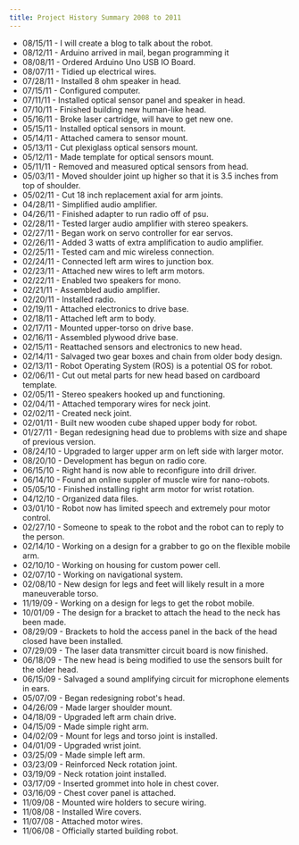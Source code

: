 ```yaml
---
title: Project History Summary 2008 to 2011
---
```


- 08/15/11 - I will create a blog to talk about the robot.
- 08/12/11 - Arduino arrived in mail, began programming it
- 08/08/11 - Ordered Arduino Uno USB IO Board.
- 08/07/11 - Tidied up electrical wires.
- 07/28/11 - Installed 8 ohm speaker in head.
- 07/15/11 - Configured computer.
- 07/11/11 - Installed optical sensor panel and speaker in head.
- 07/10/11 - Finished building new human-like head.
- 05/16/11 - Broke laser cartridge, will have to get new one.
- 05/15/11 - Installed optical sensors in mount.
- 05/14/11 - Attached camera to sensor mount.
- 05/13/11 - Cut plexiglass optical sensors mount.
- 05/12/11 - Made template for optical sensors mount.
- 05/11/11 - Removed and measured optical sensors from head.
- 05/03/11 - Moved shoulder joint up higher so that it is 3.5 inches from top of shoulder.
- 05/02/11 - Cut 18 inch replacement axial for arm joints.
- 04/28/11 - Simplified audio amplifier.
- 04/26/11 - Finished adapter to run radio off of psu.
- 02/28/11 - Tested larger audio amplifier with stereo speakers.
- 02/27/11 - Began work on servo controller for ear servos.
- 02/26/11 - Added 3 watts of extra amplification to audio amplifier.
- 02/25/11 - Tested cam and mic wireless connection.
- 02/24/11 - Connected left arm wires to junction box.
- 02/23/11 - Attached new wires to left arm motors.
- 02/22/11 - Enabled two speakers for mono.
- 02/21/11 - Assembled audio amplifier.
- 02/20/11 - Installed radio.
- 02/19/11 - Attached electronics to drive base.
- 02/18/11 - Attached left arm to body.
- 02/17/11 - Mounted upper-torso on drive base.
- 02/16/11 - Assembled plywood drive base.
- 02/15/11 - Reattached sensors and electronics to new head.
- 02/14/11 - Salvaged two gear boxes and chain from older body design.
- 02/13/11 - Robot Operating System (ROS) is a potential OS for robot.
- 02/06/11 - Cut out metal parts for new head based on cardboard template.
- 02/05/11 - Stereo speakers hooked up and functioning.
- 02/04/11 - Attached temporary wires for neck joint.
- 02/02/11 - Created neck joint.
- 02/01/11 - Built new wooden cube shaped upper body for robot.
- 01/27/11 - Began redesigning head due to problems with size and shape of previous version.
- 08/24/10 - Upgraded to larger upper arm on left side with larger motor.
- 08/20/10 - Development has begun on radio core.
- 06/15/10 - Right hand is now able to reconfigure into drill driver.
- 06/14/10 - Found an online suppler of muscle wire for nano-robots.
- 05/05/10 - Finished installing right arm motor for wrist rotation.
- 04/12/10 - Organized data files.
- 03/01/10 - Robot now has limited speech and extremely pour motor control.
- 02/27/10 - Someone to speak to the robot and the robot can to reply to the person.
- 02/14/10 - Working on a design for a grabber to go on the flexible mobile arm.
- 02/10/10 - Working on housing for custom power cell.
- 02/07/10 - Working on navigational system.
- 02/08/10 - New design for legs and feet will likely result in a more maneuverable torso.
- 11/19/09 - Working on a design for legs to get the robot mobile.
- 10/01/09 - The design for a bracket to attach the head to the neck has been made.
- 08/29/09 - Brackets to hold the access panel in the back of the head closed have been installed.
- 07/29/09 - The laser data transmitter circuit board is now finished.
- 06/18/09 - The new head is being modified to use the sensors built for the older head.
- 06/15/09 - Salvaged a sound amplifying circuit for microphone elements in ears.
- 05/07/09 - Began redesigning robot's head.
- 04/26/09 - Made larger shoulder mount.
- 04/18/09 - Upgraded left arm chain drive.
- 04/15/09 - Made simple right arm.
- 04/02/09 - Mount for legs and torso joint is installed.
- 04/01/09 - Upgraded wrist joint.
- 03/25/09 - Made simple left arm.
- 03/23/09 - Reinforced Neck rotation joint.
- 03/19/09 - Neck rotation joint installed.
- 03/17/09 - Inserted grommet into hole in chest cover.
- 03/16/09 - Chest cover panel is attached.
- 11/09/08 - Mounted wire holders to secure wiring.
- 11/08/08 - Installed Wire covers.
- 11/07/08 - Attached motor wires.
- 11/06/08 - Officially started building robot.
